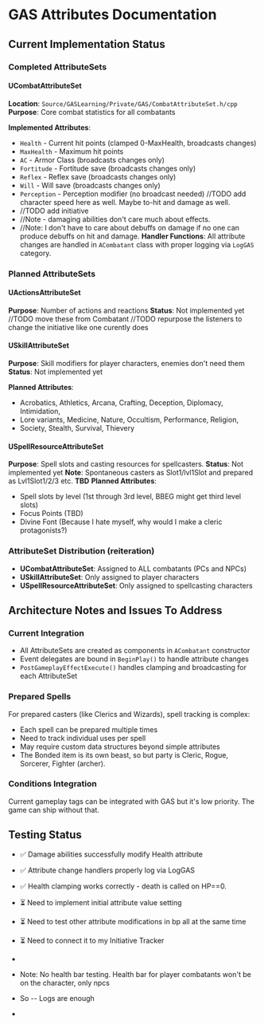 # GAS Attributes Documentation

## Current Implementation Status

### Completed AttributeSets

#### UCombatAttributeSet
**Location**: `Source/GASLearning/Private/GAS/CombatAttributeSet.h/cpp`
**Purpose**: Core combat statistics for all combatants

**Implemented Attributes**:
- `Health` - Current hit points (clamped 0-MaxHealth, broadcasts changes)
- `MaxHealth` - Maximum hit points 
- `AC` - Armor Class (broadcasts changes only)
- `Fortitude` - Fortitude save (broadcasts changes only)
- `Reflex` - Reflex save (broadcasts changes only)
- `Will` - Will save (broadcasts changes only)
- `Perception` - Perception modifier (no broadcast needed)
  //TODO add character speed here as well. Maybe to-hit and damage as well. 
- //TODO add initiative 
- //Note - damaging abilities don't care much about effects. 
- //Note: I don't have to care about debuffs on damage if no one can produce debuffs on hit and damage.
  **Handler Functions**: All attribute changes are handled in `ACombatant` class with proper logging via `LogGAS` category.

### Planned AttributeSets
#### UActionsAttributeSet
**Purpose**: Number of actions and reactions 
**Status**: Not implemented yet
//TODO move these from Combatant 
//TODO repurpose the listeners to change the initiative like one curently does 

#### USkillAttributeSet
**Purpose**: Skill modifiers for player characters, enemies don't need them
**Status**: Not implemented yet

**Planned Attributes**:
- Acrobatics, Athletics, Arcana, Crafting, Deception, Diplomacy, Intimidation, 
- Lore variants, Medicine, Nature, Occultism, Performance, Religion, 
- Society, Stealth, Survival, Thievery

#### USpellResourceAttributeSet  
**Purpose**: Spell slots and casting resources for spellcasters. 
**Status**: Not implemented yet
**Note**: Spontaneous casters as Slot1/lvl1Slot and prepared as Lvl1Slot1/2/3 etc. **TBD**
**Planned Attributes**:
- Spell slots by level (1st through 3rd level, BBEG might get third level slots) 
- Focus Points (TBD)
- Divine Font (Because I hate myself, why would I make a cleric protagonists?)


### AttributeSet Distribution (reiteration)
- **UCombatAttributeSet**: Assigned to ALL combatants (PCs and NPCs)
- **USkillAttributeSet**: Only assigned to player characters
- **USpellResourceAttributeSet**: Only assigned to spellcasting characters

## Architecture Notes and Issues To Address

### Current Integration
- All AttributeSets are created as components in `ACombatant` constructor
- Event delegates are bound in `BeginPlay()` to handle attribute changes
- `PostGameplayEffectExecute()` handles clamping and broadcasting for each AttributeSet

### Prepared Spells
For prepared casters (like Clerics and Wizards), spell tracking is complex: 
- Each spell can be prepared multiple times
- Need to track individual uses per spell
- May require custom data structures beyond simple attributes
- The Bonded item is its own beast, so but party is Cleric, Rogue, Sorcerer, Fighter (archer).

### Conditions Integration
Current gameplay tags can be integrated with GAS but it's low priority. 
The game can ship without that.

## Testing Status
- ✅ Damage abilities successfully modify Health attribute
- ✅ Attribute change handlers properly log via LogGAS
- ✅ Health clamping works correctly - death is called on HP==0.
- ⏳ Need to implement initial attribute value setting 
- ⏳ Need to test other attribute modifications in bp all at the same time
- ⏳ Need to connect it to my Initiative Tracker 

- 
- Note: No health bar testing. Health bar for player combatants won't be on the character, only npcs
- So -- Logs are enough 
- 